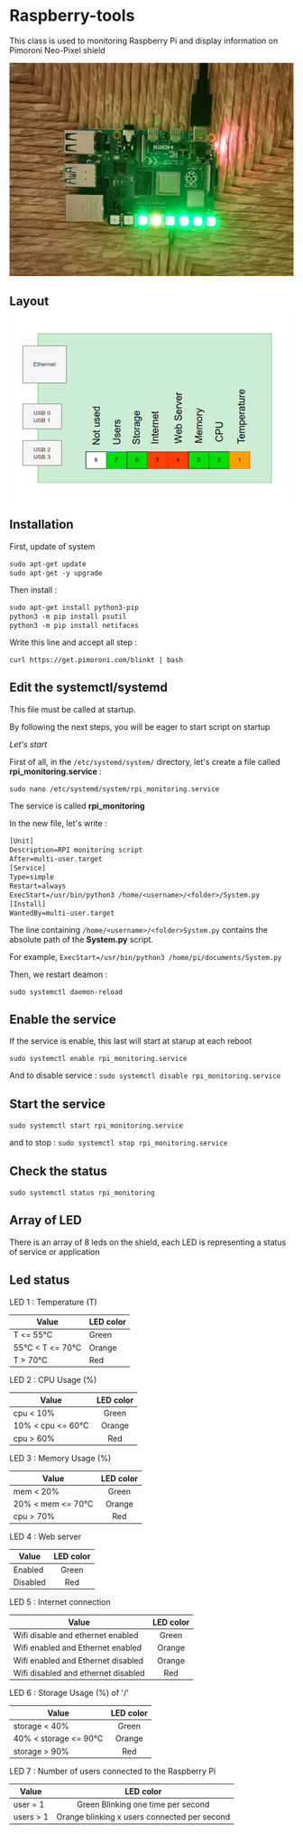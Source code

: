 # Raspberry-tools

This class is used to monitoring Raspberry Pi and display information on Pimoroni Neo-Pixel shield

![img](doc/rpi.jpg)

## Layout
![img](doc/schematic.png)

## Installation

First, update of system
```
sudo apt-get update 
sudo apt-get -y upgrade
```

Then install :

```
sudo apt-get install python3-pip
python3 -m pip install psutil
python3 -m pip install netifaces
```

Write this line and accept all step :
```
curl https://get.pimoroni.com/blinkt | bash
```


## Edit the systemctl/systemd 

This file must be called at startup. 

By following the next steps, you will be eager to start script on startup


*Let's start*

First of all, in the `/etc/systemd/system/` directory, let's create a file called **rpi_monitoring.service** : 

```
sudo nano /etc/systemd/system/rpi_monitoring.service
```
The service is called **rpi_monitoring**

In the new file, let's write :
```
[Unit]
Description=RPI monitoring script
After=multi-user.target
[Service]
Type=simple
Restart=always
ExecStart=/usr/bin/python3 /home/<username>/<folder>/System.py
[Install]
WantedBy=multi-user.target
```

The line containing `/home/<username>/<folder>System.py` contains the absolute path of the **System.py** script.

For example, `ExecStart=/usr/bin/python3 /home/pi/documents/System.py`

Then, we restart deamon : 

```
sudo systemctl daemon-reload
```

## Enable the service

If the service is enable, this last will start at starup at each reboot
```
sudo systemctl enable rpi_monitoring.service
```
And to disable service : `sudo systemctl disable rpi_monitoring.service`

## Start the service

```
sudo systemctl start rpi_monitoring.service
```
and to stop : `sudo systemctl stop rpi_monitoring.service`

## Check the status 

```
sudo systemctl status rpi_monitoring
```

## Array of LED

There is an array of 8 leds on the shield, each LED is representing a status of service or application

## Led status

LED 1 : Temperature (T)

| Value    |   LED color   |
|----------|-------------|
| T <= 55°C |  Green|
| 55°C < T <= 70°C | Orange |
| T > 70°C | Red |



LED 2 : CPU Usage (%)  

| Value    |   LED color   |
|----------|:-------------:|
| cpu < 10% |  Green |
| 10% < cpu <= 60°C |    Orange   |
| cpu > 60% | Red |

LED 3 : Memory Usage (%)  

| Value    |   LED color   |
|----------|:-------------:|
| mem < 20% |  Green |
| 20% < mem <= 70°C |    Orange   |
| cpu > 70% | Red |

LED 4 : Web server  

| Value    |   LED color   |
|----------|:-------------:|
| Enabled |  Green |
| Disabled |    Red   |

LED 5 : Internet connection

| Value    |   LED color   |
|----------|:-------------:|
| Wifi disable and ethernet enabled   |    Green   |
 Wifi enabled and Ethernet enabled |  Orange |
| Wifi enabled and Ethernet disabled |  Orange |
| Wifi disabled and ethernet disabled   |    Red   |


LED 6 : Storage Usage (%) of '/'

| Value    |   LED color   |
|----------|:-------------:|
| storage < 40% |  Green |
| 40% < storage <= 90°C |    Orange   |
| storage > 90% | Red |

LED 7 : Number of users connected to the Raspberry Pi

| Value    |   LED color   |
|----------|:-------------:|
| user = 1|  Green Blinking one time per second |
| users > 1 | Orange blinking x users connected per second   |






